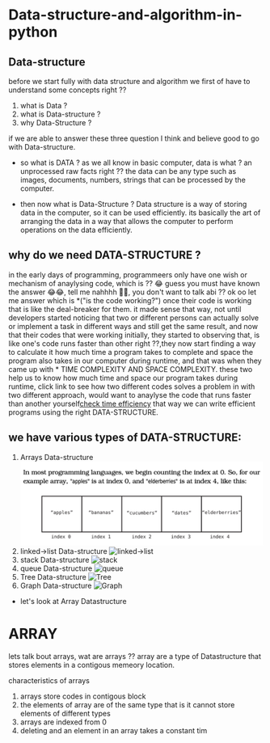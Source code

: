 # Data-structure-and-algorithm-in-python

## Data-structure

before we start fully with data structure and algorithm
we first of have to understand some concepts right ??

1. what is Data ?
2. what is Data-structure ?
3. why Data-Structure ?

if we are able to answer these three question I think and believe
good to go with Data-structure.

* so what is DATA ?
    as we all know in basic computer, data is what ? 
    an unprocessed raw facts right ?? the data can be
    any type such as images, documents, numbers, strings
    that can be processed by the computer.

* then now what is Data-Structure ?
    Data structure is a way of storing data in the 
    computer, so it can be used efficiently.
    its basically the art of arranging the data in
    a way that allows the computer to perform operations
    on the data efficiently.

## why do we need DATA-STRUCTURE ?

in the early days of programming, programmeers only have one 
wish or mechanism of anaylysing code, which is ?? 😂 guess you
must have known the answer 😂😂, tell me nahhhh 🙏🙏, you don't 
want to talk abi ?? ok oo let me answer which is *("is the code working?")
once their code is working that is like the deal-breaker for them.
it made sense that way, not until developers started noticing that 
two or different persons can actually solve or implement a task in different
ways and still get the same result, and now that their codes that were working
initially, they started to observing that, is like one's code runs faster than 
other right ??,they now start finding a way to calculate it how much time a program
takes to complete and space the program also takes in our computer during runtime, and 
that was when they came up with * TIME COMPLEXITY AND SPACE COMPLEXITY. these two help
us to know how much time and space our program takes during runtime, click link to see how
two different codes solves a problem in with two different approach, would want to anaylyse
the code that runs faster than another yourself[check time efficiency](main.py)
that way we can write efficient programs using the right DATA-STRUCTURE.


## we have various types of DATA-STRUCTURE:
1. Arrays Data-structure
![array image](arrar.png)
2. linked->list Data-structure
![linked->list](https://www.simplilearn.com/ice9/free_resources_article_thumb/Linked-List-Soni/singly-linked-list.png)
3. stack Data-structure
![stack](https://miro.medium.com/v2/resize:fit:1200/1*IX2GB_nYW7fP2LckB1_-cA.png)
4. queue Data-structure
![queue](https://media.geeksforgeeks.org/wp-content/cdn-uploads/20221213113312/Queue-Data-Structures.png)
5. Tree Data-structure
![Tree](https://lh3.googleusercontent.com/proxy/n8oN5xF2SrSuYyQVcDamr-0lFO_hCEEbCQF26OzE6g46lexnAXuQLOTpDz74hy0y1pXhsYg0zHq_DSUtdWXdwMC0WVnbb64Q0iEz1fvFxmDZLZrCYctc5TugMXcZ0puU)
6. Graph Data-structure
![Graph](https://cdn-media-1.freecodecamp.org/images/vQ77VuGVlTR95GgMxzyKqydIqoRJcPcWrigy)

* let's look at Array Datastructure
# ARRAY

lets talk bout arrays, wat are arrays ?? array are a type of Datastructure that stores elements in a contigous memeory location.

characteristics of arrays 

1. arrays store codes in contigous block
2. the elements of array are of the same type
    that is it cannot store elements of different types
3. arrays are indexed from 0
4. deleting and an element in an array takes a constant tim